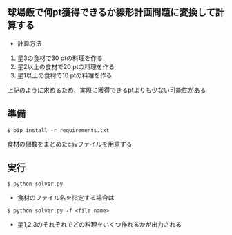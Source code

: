 ## 球場飯で何pt獲得できるか線形計画問題に変換して計算する
- 計算方法
1. 星3の食材で30 ptの料理を作る
1. 星2以上の食材で20 ptの料理を作る
1. 星1以上の食材で10 ptの料理を作る

上記のように求めるため、実際に獲得できるptよりも少ない可能性がある

## 準備
```$ pip install -r requirements.txt```

食材の個数をまとめたcsvファイルを用意する

## 実行

```$ python solver.py```

- 食材のファイル名を指定する場合は

```$ python solver.py -f <file name>```

- 星1,2,3のそれぞれでどの料理をいくつ作れるかが出力される
